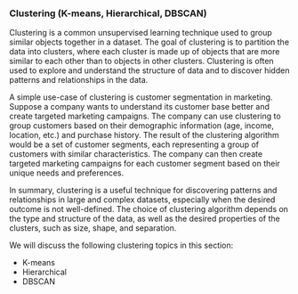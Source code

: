 ### Clustering (K-means, Hierarchical, DBSCAN)

Clustering is a common unsupervised learning technique used to group similar objects together in a dataset. The goal of clustering is to partition the data into clusters, where each cluster is made up of objects that are more similar to each other than to objects in other clusters. Clustering is often used to explore and understand the structure of data and to discover hidden patterns and relationships in the data.

A simple use-case of clustering is customer segmentation in marketing. Suppose a company wants to understand its customer base better and create targeted marketing campaigns. The company can use clustering to group customers based on their demographic information (age, income, location, etc.) and purchase history. The result of the clustering algorithm would be a set of customer segments, each representing a group of customers with similar characteristics. The company can then create targeted marketing campaigns for each customer segment based on their unique needs and preferences.

In summary, clustering is a useful technique for discovering patterns and relationships in large and complex datasets, especially when the desired outcome is not well-defined. The choice of clustering algorithm depends on the type and structure of the data, as well as the desired properties of the clusters, such as size, shape, and separation.

We will discuss the following clustering topics in this section:
- K-means
- Hierarchical
- DBSCAN